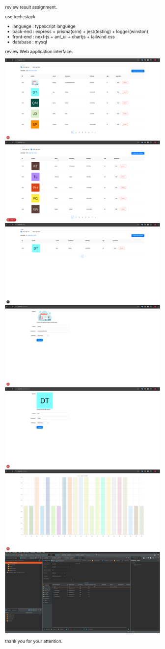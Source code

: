 review result assignment.

use tech-stack 
  - languege : typescript languege
  - back-end : express + prisma(orm) + jest(testing) + logger(winston)
  - front-end : next-js + ant_ui + chartjs + tailwind css
  - database : mysql

review Web application interface.

![screenshot](./review/table_member_asc.png)
![screenshot](./review/table_members_desc.png)
![screenshot](./review/filter_member.png)
![screenshot](./review/create_member.png)
![screenshot](./review/update_member.png)
![screenshot](./review/bar_graph.png)
![screenshot](./review/database.png)

thank you for your attention.
